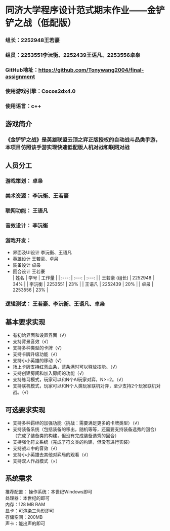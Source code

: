 # 同济大学程序设计范式期末作业——金铲铲之战（低配版）
### 组长：2252948王若豪  
### 组员：2253551李沅衡、2252439王语凡、2253556卓枭  
### GitHub地址：<https://github.com/Tonywang2004/final-assignment>  
### 使用游戏引擎：Cocos2dx4.0  
### 使用语言：c++  
## 游戏简介  
### 《金铲铲之战》是英雄联盟云顶之弈正版授权的自动战斗品类手游，本项目仿照该手游实现快速低配版人机对战和联网对战
## 人员分工
### **游戏策划：** 卓枭  
### **美术资源：** 李沅衡、王若豪  
### **联网功能：** 王语凡  
### **音效设计：** 李沅衡
### **游戏开发：** 
- 界面及UI设计 李沅衡、王语凡 
- 英雄设计 王若豪、卓枭 
- 装备设计 卓枭
- 回合设计 王若豪  
| 姓名 | 学号 | 工作量 |
| :---: | :---: | :---: |
| 王若豪 (组长) | 2252948 | 34% |
| 李沅衡 | 2253551 | 23% |
| 王语凡 | 2252439 | 20% |
| 卓枭 | 2253556 | 23% |  
### **逻辑测试：** 王若豪、李沅衡、王语凡、卓枭  
## 基本要求实现  
- 有初始界⾯和设置界⾯（√）  
- ⽀持背景⾳效（√）  
- ⽀持多种类型的卡牌（√）  
- ⽀持卡牌升级功能（√）  
- ⽀持⼩⼩英雄的移动（√）  
- 场上卡牌⽀持红蓝⾎条，蓝条满时可以释放技能。（√）  
- ⽀持创建房间和加⼊房间的功能（√）  
- ⽀持练习模式，玩家可以和N个AI玩家对弈，N>=2。（√）  
- ⽀持联机模式，玩家可以和N个⼈类玩家联机对弈，⾄少⽀持2个玩家联机对战。（√）
## 可选要求实现
- ⽀持多种羁绊的加强功能（挑战：需要满⾜更多的卡牌类型）（√）  
- ⽀持装备系统（包括装备的移出，随机等等，还需要⽀持装备选秀的回合）（完成了装备类的构建，但没有完成装备选秀的回合）  
- ⽀持强化符⽂系统（完成了符文类的构建，但没有进行实装）  
- ⽀持战⽃中的⾳效（√）  
- ⽀持⼩⼩英雄去其他对弈局的观看（√）  
- ⽀持双⼈作战模式（×）
## 系统需求  
推荐配置： 
操作系统：本世纪Windows即可  
处理器：本世纪的即可  
内存：128 MB RAM  
显卡：可渲染三角形即可  
存储空间：200MB  
声卡：能出声的即可  
